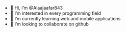 - 👋 Hi, I’m @Alaajaafar843
- 👀 I’m interested in every programming field
- 🌱 I’m currently learning web and mobile applications
- 💞️ I’m looking to collaborate on github

<!---
Alaajaafar843/Alaajaafar843 is a ✨ special ✨ repository because its `README.md` (this file) appears on your GitHub profile.
You can click the Preview link to take a look at your changes.
--->
